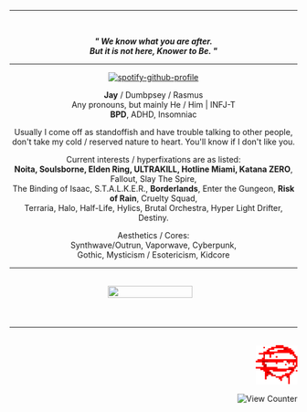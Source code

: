<div align="center">
 <hr>
 <br>

 ***" We know what you are after.\
 But it is not here, Knower to Be. "***
 <hr>

 [![spotify-github-profile](https://spotify-github-profile.kittinanx.com/api/view?uid=corruptedcatz&cover_image=true&theme=novatorem&show_offline=true&background_color=121212&interchange=false&bar_color=53b14f&bar_color_cover=false)](https://spotify-github-profile.kittinanx.com/api/view?uid=corruptedcatz&redirect=true)

 **Jay** / Dumbpsey / Rasmus\
 Any pronouns, but mainly He / Him | INFJ-T\
 **BPD**, ADHD, Insomniac

 Usually I come off as standoffish and have trouble talking to other people,\
 don't take my cold / reserved nature to heart. You'll know if I don't like you.

 Current interests / hyperfixations are as listed:\
 **Noita, Soulsborne, Elden Ring, ULTRAKILL, Hotline Miami, Katana ZERO**, Fallout, Slay The Spire,\
 The Binding of Isaac, S.T.A.L.K.E.R., **Borderlands**, Enter the Gungeon, **Risk of Rain**, Cruelty Squad,\
 Terraria, Halo, Half-Life, Hylics, Brutal Orchestra, Hyper Light Drifter, Destiny.

 Aesthetics / Cores:\
 Synthwave/Outrun, Vaporwave, Cyberpunk,\
 Gothic, Mysticism / Esotericism, Kidcore
<hr>
 <img src="https://external-media.spacehey.net/media/sRwjDDkZytEdL0cBD19Eeb3abh0hlmu_90iHFm2c9SDo=/https://64.media.tumblr.com/77052b8197741f501314e1da6150677f/6fcce2155c10c2ea-e4/s250x400/952bbfb3fdc7ab1a709e4e12feaf5e04d892dd93.gifv" width="150px" style="font-size: 12.8px;" alt="" loading="lazy">
  <img src="https://external-media.spacehey.net/media/sNS4y54sfdOpRqt7jwlufI-dtFd0aDHtgs34N4hIZQ1k=/https://64.media.tumblr.com/87b1e0d694a7ee1d65f09374d5b31205/04bbda4ff4e9e6cc-8b/s250x400/72dc3723247820eb2da19ec19b755f5fa5f92ca7.gifv" width="150px" style="font-size: 12.8px;" alt="" loading="lazy">
   <br>
    <img src="https://external-media.spacehey.net/media/sQsUCYGR9ksRHX-jZApPFxeUpfb0Qj4ABR6ZDrtov20w=/https://64.media.tumblr.com/21e98f014e40fe27a58a36c365baa795/207074046db1b054-fb/s250x400/6996e8b816eed0277acc73086de7c116e0f8cdab.gifv" width="148px" height="21" style="font-size: 12.8px;" alt="" loading="lazy">
     <img src="https://external-media.spacehey.net/media/sPT0RUPnmR9TYbtdO2qBcE70gPKN_frbu_jRgV7NRrZc=/https://64.media.tumblr.com/9bc6aabf37a9d9cccfe2326e9e9580c2/6fcce2155c10c2ea-10/s250x400/6d25ba8d4c726ea21298c5bb499edd122ab02255.gifv" width="150px" style="font-size: 12.8px;" alt="" loading="lazy">
      <img src="https://external-media.spacehey.net/media/sf7SCQS-3XZAZ8Qyx8C044-M6jaCXNNF2i6ZlxL5cbVk=/https://64.media.tumblr.com/1d082f346d0899848cabf68c067d6659/6fcce2155c10c2ea-36/s250x400/cac6493a57997f90f564083ff5548e48cb7bdfa9.gifv" width="150px" style="font-size: 12.8px;" alt="" loading="lazy">
       <img src="https://64.media.tumblr.com/60a11f1b1d5d6b3d37494e44cc22b89b/e636ea53333257c6-4e/s250x400/f9b3c25b0489c9819e1a60942681884e45f3a545.gifv" width="150px" style="font-size: 12.8px;" alt="" loading="lazy">
<br>
 <img src="https://external-media.spacehey.net/media/sRWSvKMcrZhhcIKieLxw-UuFRV4o_4VDwzPaTf9fMXkY=/https://64.media.tumblr.com/4da46baec3fb03ad50f7d536746ba77b/04bbda4ff4e9e6cc-27/s250x400/75f87451f88e3d4abf78511ff74d97a0def77e8d.gifv" width="150px" style="font-size: 12.8px;" alt="" loading="lazy">
  <img src="https://64.media.tumblr.com/1a690611a894a498bb4842af25a44346/6c73d46ecb5f0671-4c/s250x400/e45ce49e2172ac2d0f459051510a6143ff59aa00.gifv" width="150px" style="font-size: 12.8px;" alt="" loading="lazy">
   <img src="https://external-media.spacehey.net/media/sXr8GmAz69EDCHlCTgnilh23tApJQS0u6gQIETloEBto=/https://64.media.tumblr.com/c59f84f6430a80b531e5ab845fa94274/b4c14e8dd7612fb6-8d/s250x400/c0b4615054306a36e788a9a15d4c13a335bd255c.gifv" width="150px" style="font-size: 12.8px;" alt="" loading="lazy">
    <img src="https://64.media.tumblr.com/dee1df97adc5e9537c0e657fc518ddd9/9495c4b670026422-d8/s250x400/bb361b7ca15544c7f69ade8fa9132eab5ee7419a.gifv" width="150px" style="font-size: 12.8px;" alt="" loading="lazy">
<br>
 <img src="https://external-media.spacehey.net/media/stR8L2gBJJD8qStcZVCw3xiM0XzRhdNWBWI7XYfPbjTE=/https://64.media.tumblr.com/88d386d61feb38f1f15526d20d2fb03e/3930ec4ec0151016-15/s250x400/9dd985f2a73e34b11b5549cb23946deb2bd44e7c.gifv" width="150px" style="font-size: 12.8px;" alt="" loading="lazy">
  <img src="https://64.media.tumblr.com/7e18d7442580dc9085007bc438dfece8/3083167882fc6e1b-e1/s250x400/a678afca6f70be6a3252679bb68d513ee7e28231.gifv" width="150px" style="font-size: 12.8px;" alt="" loading="lazy">
   <img src="https://64.media.tumblr.com/ef76e932d2e9c33c239d3968e5b5bb72/3083167882fc6e1b-4e/s250x400/f224a2709143e4393a2697ce5ee5758b05346596.gifv" width="150px" style="font-size: 12.8px;" alt="" loading="lazy">
    <img src="https://external-media.spacehey.net/media/snITpJJkoD74NZmnB1Js4sHaOViqiiPYyvfcjCY4mFcE=/https://64.media.tumblr.com/a60d8bddffcfaf81ac6e3e3f662820d3/02bff64b52803f24-68/s400x600/6efec1eaea10a75836bea7227a71bd415987db24.gifv" width="150px" style="font-size: 12.8px;" alt="" loading="lazy">
<hr>
<br>
<div align="right">
 <img src="50_blessings.png" alt="50_blessings" width="73"/>

 ![View Counter](https://komarev.com/ghpvc/?username=dumbpsey&color=a20e0e)
</div>

<!-- Why? Why did you look here?
What answers are you trying to find in here? -->